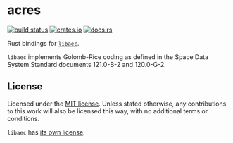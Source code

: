 # acres

[![build status](https://github.com/agrif/acres/actions/workflows/build.yaml/badge.svg?branch=master)](https://github.com/agrif/acres/actions/workflows/build.yaml)
[![crates.io](https://img.shields.io/crates/v/acres.svg)](https://crates.io/crates/acres)
[![docs.rs](https://docs.rs/acres/badge.svg)](https://docs.rs/acres)

Rust bindings for [`libaec`](https://github.com/erget/libaec).

`libaec` implements Golomb-Rice coding as defined in the Space Data
System Standard documents 121.0-B-2 and 120.0-G-2.

## License

Licensed under the [MIT license](LICENSE). Unless stated otherwise,
any contributions to this work will also be licensed this way, with no
additional terms or conditions.

`libaec` has [its own license](LICENSE.libaec).
